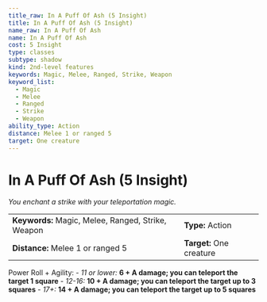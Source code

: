 ```yaml
---
title_raw: In A Puff Of Ash (5 Insight)
title: In A Puff Of Ash (5 Insight)
name_raw: In A Puff Of Ash
name: In A Puff Of Ash
cost: 5 Insight
type: classes
subtype: shadow
kind: 2nd-level features
keywords: Magic, Melee, Ranged, Strike, Weapon
keyword_list:
  - Magic
  - Melee
  - Ranged
  - Strike
  - Weapon
ability_type: Action
distance: Melee 1 or ranged 5
target: One creature
---
```


# In A Puff Of Ash (5 Insight)

*You enchant a strike with your teleportation magic.*

|                                                    |                          |
| :------------------------------------------------- | :----------------------- |
| **Keywords:** Magic, Melee, Ranged, Strike, Weapon | **Type:** Action         |
| **Distance:** Melee 1 or ranged 5                  | **Target:** One creature |

Power Roll + Agility: - *11 or lower:* **6 + A damage; you can teleport the target 1 square** - *12-16:* **10 + A damage; you can teleport the target up to 3 squares** - *17+:* **14 + A damage; you can teleport the target up to 5 squares**
